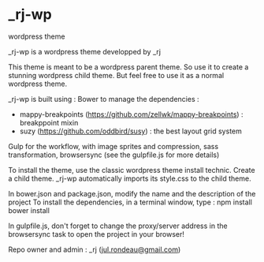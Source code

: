 # _rj-wp
wordpress theme

_rj-wp is a wordpress theme developped by _rj

This theme is meant to be a wordpress parent theme. So use it to create a stunning wordpress child theme.
But feel free to use it as a normal wordpress theme.

_rj-wp is built using :
Bower to manage the dependencies : 
   - mappy-breakpoints (https://github.com/zellwk/mappy-breakpoints) : breakppoint mixin 
   - suzy (https://github.com/oddbird/susy) : the best layout grid system
   
Gulp for the workflow, with image sprites and compression, sass transformation, browsersync 
(see the gulpfile.js for more details)

To install the theme, use the classic wordpress theme install technic.
Create a child theme. 
_rj-wp automatically imports its style.css to the child theme. 

In bower.json and package.json, modify the name and the description of the project
To install the dependencies, in a terminal window, type :
npm install
bower install

In gulpfile.js, don't forget to change the proxy/server address in the browsersync task to open the project in your browser!

Repo owner and admin : _rj (jul.rondeau@gmail.com)

